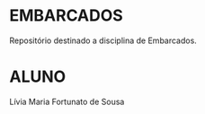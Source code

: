 # EMBARCADOS
Repositório destinado a disciplina de Embarcados. 

# ALUNO
Lívia Maria Fortunato de Sousa
